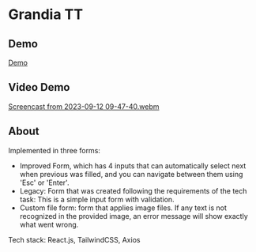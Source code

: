 # Grandia TT

## Demo
[Demo](https://grandia-tt.vercel.app/)

## Video Demo
[Screencast from 2023-09-12 09-47-40.webm](https://github.com/serentinos/grandia-tt/assets/56607847/cb2852dd-74a9-4913-80c7-d71a5634ea9e)

## About
Implemented in three forms:
- Improved Form, which has 4 inputs that can automatically select next when previous was filled, and you can navigate between them using 'Esc' or 'Enter'.
- Legacy: Form that was created following the requirements of the tech task: This is a simple input form with validation.
- Custom file form: form that applies image files. If any text is not recognized in the provided image, an error message will show exactly what went wrong.

Tech stack: React.js, TailwindCSS, Axios
